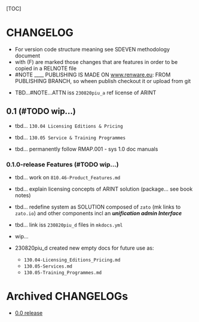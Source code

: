 

[TOC]


# CHANGELOG

- For version code structure meaning see SDEVEN methodology document
- with (F) are marked those changes that are features in order to be copied in a RELNOTE file
- #NOTE ____ PUBLISHING IS MADE ON www.renware.eu:
FROM PUBLISHING BRANCH, so wheen publish checkout it or upload from git

* TBD...#NOTE...ATTN  iss `230820piu_a` ref license of ARINT



## 0.1 (#TODO wip...)

* tbd... `130.04 Licensing Editions & Pricing`
* tbd... `130.05 Service & Training Programmes`

* tbd... permanently follow RMAP.001 - sys 1.0 doc manuals




### 0.1.0-release Features (#TODO wip...)

* tbd... work on `810.46-Product_Features.md`
* tbd... explain licensing concepts of ARINT solution (package... see book notes)
* tbd... redefine system as SOLUTION composed of `zato` (mk links to `zato.io`) and other components incl an ***unification admin Interface***

* tbd... link iss `230820piu_d` files in `mkdocs.yml`

* wip...

* 230820piu_d created new empty docs for future use as:
    * `130.04-Licensing_Editions_Pricing.md`
    * `130.05-Services.md`
    * `130.05-Training_Programmes.md`















# Archived CHANGELOGs

* [0.0 release](version_history/CHANGELOG_v0.0.md)


